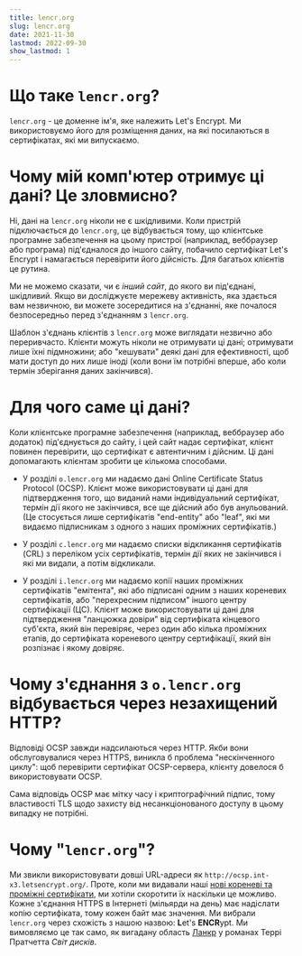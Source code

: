 ```yaml
---
title: lencr.org
slug: lencr.org
date: 2021-11-30
lastmod: 2022-09-30
show_lastmod: 1
---
```



# Що таке `lencr.org`?

`lencr.org` - це доменне ім'я, яке належить Let's Encrypt. Ми використовуємо його для розміщення даних, на які посилаються в сертифікатах, які ми випускаємо.

# Чому мій комп'ютер отримує ці дані? Це зловмисно?

Ні, дані на `lencr.org` ніколи не є шкідливими. Коли пристрій підключається до `lencr.org`, це відбувається тому, що клієнтське програмне забезпечення на цьому пристрої (наприклад, веббраузер або програма) під'єдналося до іншого сайту, побачило сертифікат Let's Encrypt і намагається перевірити його дійсність. Для багатьох клієнтів це рутина.

Ми не можемо сказати, чи є *інший сайт*, до якого ви під'єднані, шкідливий. Якщо ви досліджуєте мережеву активність, яка здається вам незвичною, ви можете зосередитися на з'єднанні, яке почалося безпосередньо перед з'єднанням з `lencr.org`.

Шаблон з'єднань клієнтів з `lencr.org` може виглядати незвично або переривчасто. Клієнти можуть ніколи не отримувати ці дані; отримувати лише їхні підмножини; або "кешувати" деякі дані для ефективності, щоб мати доступ до них лише іноді (коли вони їм потрібні вперше, або коли термін зберігання даних закінчився).

# Для чого саме ці дані?

Коли клієнтське програмне забезпечення (наприклад, веббраузер або додаток) під'єднується до сайту, і цей сайт надає сертифікат, клієнт повинен перевірити, що сертифікат є автентичним і дійсним. Ці дані допомагають клієнтам зробити це кількома способами.

* У розділі `o.lencr.org` ми надаємо дані Online Certificate Status Protocol (OCSP). Клієнт може використовувати ці дані для підтвердження того, що виданий нами індивідуальний сертифікат, термін дії якого не закінчився, все ще дійсний або був анульований. (Це стосується лише сертифікатів "end-entity" або "leaf", які ми видаємо підписникам з одного з наших проміжних сертифікатів.)

* У розділі `c.lencr.org` ми надаємо списки відкликання сертифікатів (CRL) з переліком усіх сертифікатів, термін дії яких не закінчився і які ми видали, а потім відкликали.

* У розділі `i.lencr.org` ми надаємо копії наших проміжних сертифікатів "емітента", які або підписані одним з наших кореневих сертифікатів, або "перехресним підписом" іншого центру сертифікації (ЦС). Клієнт може використовувати ці дані для підтвердження "ланцюжка довіри" від сертифіката кінцевого суб'єкта, який він перевіряє, через один або кілька проміжних етапів, до сертифіката кореневого центру сертифікації, який він розпізнає і якому довіряє.

# Чому з'єднання з `o.lencr.org` відбувається через незахищений HTTP?

Відповіді OCSP завжди надсилаються через HTTP. Якби вони обслуговувалися через HTTPS, виникла б проблема "нескінченного циклу": щоб перевірити сертифікат OCSP-сервера, клієнту довелося б використовувати OCSP.

Сама відповідь OCSP має мітку часу і криптографічний підпис, тому властивості TLS щодо захисту від несанкціонованого доступу в цьому випадку не потрібні.

# Чому "`lencr.org`"?

Ми звикли використовувати довші URL-адреси як `http://ocsp.int-x3.letsencrypt.org/`. Проте, коли ми видавали наші [нові кореневі та проміжні сертифікати][1], ми хотіли скоротити їх наскільки це можливо. Кожне з'єднання HTTPS в Інтернеті (мільярди на день) має надіслати копію сертифіката, тому кожен байт має значення. Ми вибрали `lencr.org` через схожість з нашою назвою: **L**et's **ENCR**ypt. Ми вимовляємо це так само, як вигадану область [Ланкр][] у романах Террі Пратчетта _Світ дисків_.

[1]: https://letsencrypt.org/2020/09/17/new-root-and-intermediates.html
[Ланкр]: https://wiki.lspace.org/Lancre
